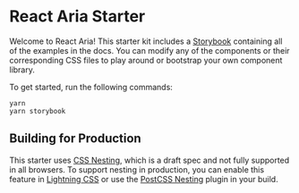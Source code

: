 # React Aria Starter

Welcome to React Aria! This starter kit includes a [Storybook](https://storybook.js.org/) containing all of the examples in the docs. You can modify any of the components or their corresponding CSS files to play around or bootstrap your own component library.

To get started, run the following commands:

```shell
yarn
yarn storybook
```

## Building for Production

This starter uses [CSS Nesting](https://drafts.csswg.org/css-nesting/), which is a draft spec and not fully supported in all browsers. To support nesting in production, you can enable this feature in [Lightning CSS](https://lightningcss.dev/docs.html) or use the [PostCSS Nesting](https://github.com/csstools/postcss-plugins/tree/main/plugins/postcss-nesting#usage) plugin in your build.
